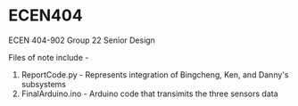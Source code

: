 # ECEN404
ECEN 404-902 Group 22 Senior Design

Files of note include -
1. ReportCode.py - Represents integration of Bingcheng, Ken, and Danny's subsystems
2. FinalArduino.ino - Arduino code that transimits the three sensors data

